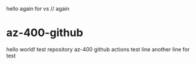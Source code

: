 hello again for vs // again
# az-400-github
hello world!
test repository az-400 github actions
test line
another line for test
